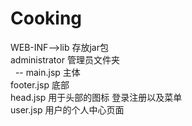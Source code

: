 # Cooking
WEB-INF-->lib 存放jar包<br />
administrator 管理员文件夹<br />
&nbsp;&nbsp;-- main.jsp 主体<br />
footer.jsp  底部<br />
head.jsp  用于头部的图标 登录注册以及菜单<br />
user.jsp  用户的个人中心页面<br />
